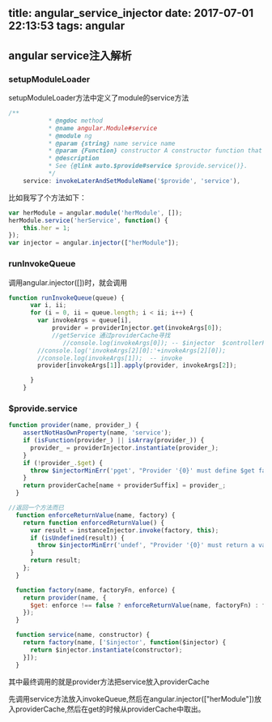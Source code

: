 title: angular_service_injector
date: 2017-07-01 22:13:53
tags: angular
---

## angular service注入解析

### setupModuleLoader

setupModuleLoader方法中定义了module的service方法

```js
/**
           * @ngdoc method
           * @name angular.Module#service
           * @module ng
           * @param {string} name service name
           * @param {Function} constructor A constructor function that will be instantiated.
           * @description
           * See {@link auto.$provide#service $provide.service()}.
           */
    service: invokeLaterAndSetModuleName('$provide', 'service'),
```

比如我写了个方法如下：
```js
var herModule = angular.module('herModule', []);
herModule.service('herService', function() {
    this.her = 1;
});
var injector = angular.injector(["herModule"]);
```

### runInvokeQueue

调用angular.injector([])时，就会调用

```js
function runInvokeQueue(queue) {
      var i, ii;
      for (i = 0, ii = queue.length; i < ii; i++) {
        var invokeArgs = queue[i],
            provider = providerInjector.get(invokeArgs[0]);
            //getService 通过providerCache寻找
               //console.log(invokeArgs[0]); -- $injector  $controllerProvider
        //console.log('invokeArgs[2][0]:'+invokeArgs[2][0]);
        //console.log(invokeArgs[1]);  -- invoke
        provider[invokeArgs[1]].apply(provider, invokeArgs[2]);

      }
    }
```

### $provide.service

```js
function provider(name, provider_) {
    assertNotHasOwnProperty(name, 'service');
    if (isFunction(provider_) || isArray(provider_)) {
      provider_ = providerInjector.instantiate(provider_);
    }
    if (!provider_.$get) {
      throw $injectorMinErr('pget', "Provider '{0}' must define $get factory method.", name);
    }
    return providerCache[name + providerSuffix] = provider_;
  }

//返回一个方法而已
  function enforceReturnValue(name, factory) {
    return function enforcedReturnValue() {
      var result = instanceInjector.invoke(factory, this);
      if (isUndefined(result)) {
        throw $injectorMinErr('undef', "Provider '{0}' must return a value from $get factory method.", name);
      }
      return result;
    };
  }

  function factory(name, factoryFn, enforce) {
    return provider(name, {
      $get: enforce !== false ? enforceReturnValue(name, factoryFn) : factoryFn
    });
  }

  function service(name, constructor) {
    return factory(name, ['$injector', function($injector) {
      return $injector.instantiate(constructor);
    }]);
  }
```

其中最终调用的就是provider方法把service放入providerCache

先调用service方法放入invokeQueue,然后在angular.injector(["herModule"])放入providerCache,然后在get的时候从providerCache中取出。
